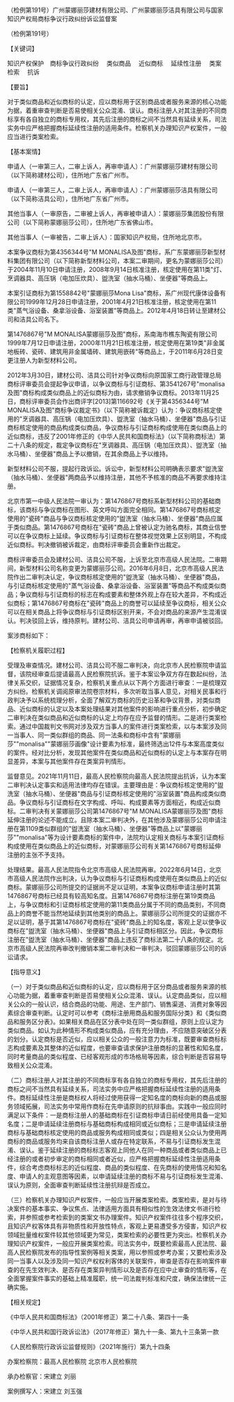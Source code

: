 ### 
（检例第191号）广州蒙娜丽莎建材有限公司、广州蒙娜丽莎洁具有限公司与国家知识产权局商标争议行政纠纷诉讼监督案


（检例第191号）

【关键词】

知识产权保护　商标争议行政纠纷　 类似商品　 近似商标　 延续性注册　
类案检索　 抗诉

【要旨】

对于类似商品和近似商标的认定，应以商标用于区别商品或者服务来源的核心功能为据，着重审查判断是否易使相关公众混淆、误认。商标注册人对其注册的不同商标享有各自独立的商标专用权，其先后注册的商标之间不当然具有延续关系，司法实务中应严格把握商标延续性注册的适用条件。检察机关办理知识产权案件，一般应当进行类案检索。

【基本案情】

申请人（一审第三人，二审上诉人，再审申请人）：广州蒙娜丽莎建材有限公司（以下简称建材公司），住所地广东省广州市。

申请人（一审第三人，二审上诉人，再审申请人）：广州蒙娜丽莎洁具有限公司（以下简称洁具公司），住所地广东省广州市。

其他当事人（一审原告，二审被上诉人，再审被申请人）：蒙娜丽莎集团股份有限公司（以下简称蒙娜丽莎公司），住所地广东省佛山市。

其他当事人（一审被告，二审上诉人）：国家知识产权局，住所地北京市。

本案争议商标为第4356344号"M
MONALISA及图"商标，系广东蒙娜丽莎新型材料集团有限公司（以下简称新型材料公司，本案二审期间，更名为蒙娜丽莎公司）于2004年11月10日申请注册，2008年9月14日核准注册，核定使用在第11类"灯、烹调器具、高压锅（电加压炊具）、盥洗室（抽水马桶）、坐便器"等商品上。

本案引证商标为第1558842号"蒙娜丽莎Mona
Lisa"商标，系广州现代康体设备有限公司1999年12月28日申请注册，2001年4月21日核准注册，核定使用在第11类"蒸气浴设备、桑拿浴设备、浴室装置"等商品上。2012年4月18日转让至建材公司和洁具公司名下。

第1476867号"M
MONALISA蒙娜丽莎及图"商标，系南海市樵东陶瓷有限公司1999年7月12日申请注册，2000年11月21日核准注册，核定使用在第19类"非金属地板砖、瓷砖、建筑用非金属墙砖、建筑用嵌砖"等商品上，于2011年6月28日变更注册人为新型材料公司。

2012年3月30日，建材公司、洁具公司针对争议商标向原国家工商行政管理总局商标评审委员会提起争议申请，以争议商标与引证商标、第3541267号"monalisa及图"商标构成类似商品上的近似商标为由，请求撤销争议商标。2013年11月25日，商标评审委员会作出商评字\[2013\]第116692号《关于第4356344号"M
MONALISA及图"商标争议裁定书》（以下简称被诉裁定）认为：争议商标核定使用的"烹调器具、高压锅（电加压炊具）、盥洗室（抽水马桶）、坐便器"商品与引证商标核定使用的商品构成类似商品，争议商标与引证商标构成使用在类似商品上的近似商标，违反了2001年修正的《中华人民共和国商标法》（以下简称商标法）第二十八条的规定，裁定争议商标在"烹调器具、高压锅（电加压炊具）、盥洗室（抽水马桶）、坐便器"商品上予以撤销，在其余商品上予以维持。

新型材料公司不服，提起行政诉讼。诉讼中，新型材料公司明确表示要求"盥洗室（抽水马桶）、坐便器"两商品予以维持注册，其他不予核准的商品不再要求维持注册。

北京市第一中级人民法院一审认为：第1476867号商标系新型材料公司的基础商标，该商标与争议商标在图形、英文呼叫方面完全相同。第1476867号商标核定使用的"瓷砖"商品与争议商标核定使用的"盥洗室（抽水马桶）、坐便器"商品应属于类似商品。第1476867号商标在"瓷砖"商品上曾被认定为驰名商标，其商业信誉可以在争议商标上延续。争议商标与引证商标在整体视觉效果上区别明显，不构成近似商标。判决撤销被诉裁定，由商标评审委员会重新作出裁定。

商标评审委员会及建材公司、洁具公司不服，上诉至北京市高级人民法院。二审期间，新型材料公司名称变更为蒙娜丽莎公司。2016年6月8日，北京市高级人民法院作出二审判决认定，争议商标核定使用的"盥洗室（抽水马桶）、坐便器"商品，与引证商标核定使用的"蒸气浴设备、桑拿浴设备、浴室装置"等商品不构成类似商品；争议商标与引证商标的标志在构成要素和整体外观上存在较大差异，不构成近似商标；第1476867号商标在"瓷砖"商品上的商誉可以延续至争议商标，相关公众可以在相关商品上将争议商标与引证商标区别开来，不会对商品的来源产生混淆误认。判决驳回上诉，维持原判。建材公司、洁具公司申请再审，再审申请被驳回。

案涉商标如下：

【检察机关履职过程】

受理及审查情况。建材公司、洁具公司不服二审判决，向北京市人民检察院申请监督，该院经审查后提请最高人民检察院抗诉。鉴于本案讼争双方存在数起纠纷，法律关系交织，证据情况复杂，检察机关重点从以下两个方面进行审查：一是梳理双方纠纷。检察机关调阅原审法院卷宗材料，多次听取当事人意见，对相关民事和行政判决予以系统梳理分析，全面了解双方商标的历史沿革和争议背景，对类似商品、近似商标的认定以及本案处理结果对其他案件的影响进行重点分析，初步确定二审判决在类似商品和近似商标的认定上均存在应予监督的情形。二是进行类案检索。通过中国裁判文书网对涉及双方当事人的案件进行类案检索，以与本案涉及同一当事人、同一类似群组的商品、同一法条和商标中含有"蒙娜丽莎""monalisa""蒙娜丽莎画像"设计要素为标准，最终筛选出12件与本案高度类似的案件。经对比分析，发现其他案件在类似商品和近似商标的认定上与本案存在明显差异，本案与其他案件存在类案异判情形。

监督意见。2021年11月11日，最高人民检察院向最高人民法院提出抗诉，认为本案二审判决认定事实和适用法律均存在错误。主要理由是：争议商标核定使用的"盥洗室（抽水马桶）、坐便器"商品与引证商标核定使用的"浴室装置"商品构成类似商品。争议商标与引证商标在文字构成、呼叫、构成要素等方面相近，构成近似商标。二审判决有关蒙娜丽莎公司第1476867号"M
MONALISA蒙娜丽莎及图"商标延伸注册的论述不能成立。且除本案二审判决外，在其他涉及蒙娜丽莎公司申请注册在第1109类似群组的"盥洗室（抽水马桶）、坐便器"等商品上以"蒙娜丽莎""monalisa"等为设计要素商标的案件中，法院均认定相关商标与本案引证商标构成使用在类似商品上的近似商标，对蒙娜丽莎公司有关第1476867号商标延伸注册的主张不予支持。

处理结果。最高人民法院指令北京市高级人民法院再审。2022年6月14日，北京市高级人民法院作出判决，认为争议商标与引证商标构成使用在类似商品上的近似商标。蒙娜丽莎公司所提交的证据尚不足以证明，本案争议商标申请注册时其第1476867号商标已经具有较高知名度。且第1476867号商标注册在第19类商品上，与争议商标和引证商标核定使用的第11类商品分属于不同的商品类别，不同商品上的商誉不能当然地延续到其他类别的商品上。蒙娜丽莎公司所提交的证据亦不足以证明，基于其第1476867号商标在"瓷砖"商品上的知名度，客观上足以使争议商标在"盥洗室（抽水马桶）、坐便器"商品上与引证商标相区分。因此，争议商标注册在"盥洗室（抽水马桶）、坐便器"商品上违反了商标法第二十八条的规定。北京市高级人民法院再审改判撤销本案二审判决和一审判决，驳回蒙娜丽莎公司的诉讼请求。

【指导意义】

（一）对于类似商品和近似商标的认定，应以商标用于区分商品或者服务来源的核心功能为据，着重审查判断是否易使相关公众混淆、误认。认定商品类似，应以相关公众的一般认识，结合商品的功能、用途、生产部门、销售渠道、消费对象等因素综合审查判断。认定时可以参考《商标注册用商品和服务国际分类》和《类似商品和服务区分表》。如果相关商品在区分表中处在同一类似群组，原则上应认定为类似商品。如认为此种情形不构成类似商品，应有充分理由，不应随意突破区分表的划分。认定商标是否近似，应以相关公众的一般注意力为标准，既要审查商标标志构成要素及其整体的近似程度，也要审查请求保护注册商标的显著性和知名度，同时考量商品的类似程度、已经客观形成的市场格局等因素，综合判断是否容易导致相关公众混淆。

（二）商标注册人对其注册的不同商标享有各自独立的商标专用权，其先后注册的商标之间不当然具有延续关系，司法实务中应严格把握商标延续性注册的适用条件。商标延续性注册是商标权人将经过使用获得一定知名度的商标向新的商品或服务领域拓展，司法实务中常用作商标在先申请原则的抗辩事由。实践中一般应同时满足以下条件：一是商标注册人的基础商标在引证商标申请日前经使用具备一定知名度；二是申请延续注册商标与基础商标构成相同或近似商标；三是申请延续注册商标与基础商标核定使用的商品或服务构成相同或类似；四是相关公众认为使用两商标的商品或服务均来自该商标注册人或存在特定联系，不易与引证商标发生混淆、误认。鉴于延续注册的商标标志客观上同他人在同一种商品或者类似商品上已经注册的或者初步审定的商标相同或者近似，应严格把握商标延续性注册适用条件，综合考虑商标标志的近似程度、商品的类似程度、在先商标的使用情况和知名度、申请人的主观意图等因素，以申请延续注册的商标不易与引证商标发生混淆、误认为原则，全面审查判断延续性注册抗辩是否成立。

（三）检察机关办理知识产权案件，一般应当开展类案检索。类案检索，是对与待决案件的基本事实、争议焦点、法律适用方面具有相似性的生效法律文书进行检索，并参照或参考检索到的类案文书办理案件。知识产权案件往往多个程序交织，且知识产权客体具有非物质性和开放性特点，客观上更易遭受多方侵害，知识产权领域批量维权案件较其他领域更为常见，类案检索的必要性更为突出。检察机关办理知识产权案件，一般应开展类案检索。司法实务中，既要检索最高人民法院、最高人民检察院发布的指导性案例等相关类案，用以参照或参考办案；又要检索涉及同一当事人以及涉及同一知识产权权利客体的关联案件，审查是否存在影响案件审查的在先生效判决、是否存在类案异判情形以及是否存在应中止审查的情形等，在全面掌握案件事实的基础上精准履职，统一司法裁判标准和尺度，确保法律统一正确实施。

【相关规定】

《中华人民共和国商标法》（2001年修正）第二十八条、第四十一条

《中华人民共和国行政诉讼法》（2017年修正）第九十一条、第九十三条第一款

《人民检察院行政诉讼监督规则》（2021年施行）第九十四条

办案检察院：最高人民检察院 北京市人民检察院

承办检察官：宋建立 刘丽

案例撰写人：宋建立 刘玉强

